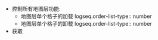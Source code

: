- 控制所有地图层功能:
	- 地图层单个格子的加载
	  logseq.order-list-type:: number
	- 地图层单个格子的卸载
	  logseq.order-list-type:: number
- 获取